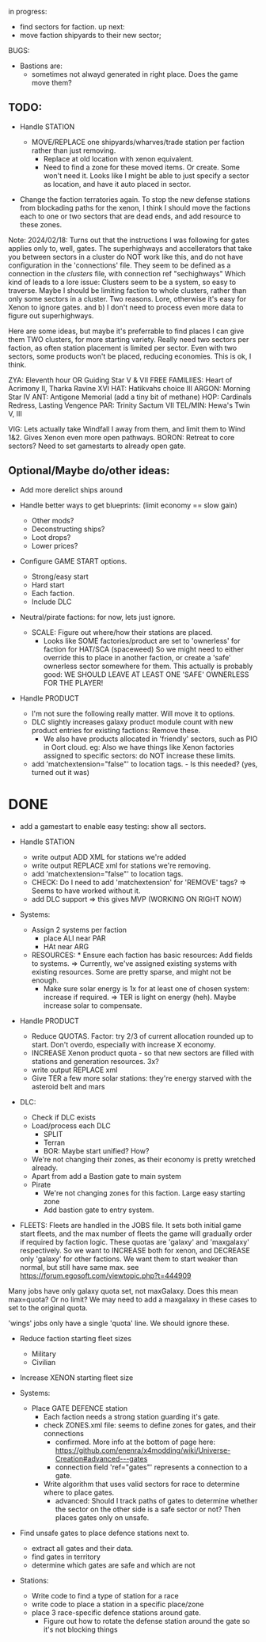 in progress:
* find sectors for faction.
up next:
* move faction shipyards to their new sector;

BUGS:
* Bastions are:
    * sometimes not alwayd generated in right place. Does the game move them?

## TODO:
* Handle STATION
    * MOVE/REPLACE one shipyards/wharves/trade station per faction rather than just removing.
        * Replace at old location with xenon equivalent.
        * Need to find a zone for these moved items. Or create. Some won't need it. 
      Looks like I might be able to just specify a sector as location, and have it auto placed in sector.

* Change the faction terratories again.
To stop the new defense stations from blockading paths for the xenon, I think I should move the factions
each to one or two sectors that are dead ends, and add resource to these zones.

Note: 2024/02/18: Turns out that the instructions I was following for gates applies only to, well, gates.
The superhighways and accellerators that take you between sectors in a cluster do NOT work like this,
and do not have configuration in the 'connections' file. They seem to be defined as a connection in the
 *clusters* file, with connection ref "sechighways"
 Which kind of leads to a lore issue: Clusters seem to be a system, so easy to traverse. Maybe I should be
 limiting faction to whole clusters, rather than only some sectors in a cluster. Two reasons. Lore, otherwise
 it's easy for Xenon to ignore gates. and b) I don't need to process even more data to figure out superhighways.

Here are some ideas, but maybe it's preferrable to find places I can give them TWO clusters, for more starting variety.
Really need two sectors per faction, as often station placement is limited per sector. Even with two sectors, 
some products won't be placed, reducing economies. This is ok, I think.

ZYA: Eleventh hour    OR Guiding Star V & VII
FREE FAMILIIES:  Heart of Acrimony II, Tharka Ravine XVI
HAT: Hatikvahs choice III
ARGON: Morning Star IV
ANT: Antigone Memorial (add a tiny bit of methane)
HOP: Cardinals Redress, Lasting Vengence
PAR: Trinity Sactum VII
TEL/MIN: Hewa's Twin V, III

VIG: Lets actually take Windfall I away from them, and limit them to Wind 1&2. Gives Xenon even more open pathways.
BORON: Retreat to core sectors? Need to set gamestarts to already open gate.


 
## Optional/Maybe do/other ideas:
* Add more derelict ships around
* Handle better ways to get blueprints: (limit economy == slow gain)
    * Other mods?
    * Deconstructing ships?
    * Loot drops?
    * Lower prices?

* Configure GAME START options.
    * Strong/easy start
    * Hard start
    * Each faction.
    * Include DLC

* Neutral/pirate factions: for now, lets just ignore.
    * SCALE: Figure out where/how their stations are placed.
        * Looks like SOME factories/product are set to 'ownerless' for faction for HAT/SCA (spaceweed)
        So we might need to either override this to place in another faction, or create a 'safe'
        ownerless sector somewhere for them.
        This actually is probably good:
        WE SHOULD LEAVE AT LEAST ONE 'SAFE' OWNERLESS FOR THE PLAYER!

* Handle PRODUCT
    * I'm not sure the following really matter. Will move it to options.
    * DLC slightly increases galaxy product module count with new product entries for existing factions: Remove these.
        * We also have products allocated in 'friendly' sectors, such as PIO in Oort cloud.
        eg:     <location class="sector" macro="cluster_116_sector001_macro" relation="self" comparison="ge" />
        Also we have things like Xenon factories assigned to specific sectors: do NOT increase these limits.
    * add 'matchextension="false"' to location tags. - Is this needed? (yes, turned out it was)



# DONE
* add a gamestart to enable easy testing: show all sectors.
* Handle STATION
    * write output ADD XML for stations we're added
    * write output REPLACE xml for stations we're removing.
    * add 'matchextension="false"' to location tags.
    * CHECK: Do I need to add 'matchextension' for 'REMOVE' tags?
      => Seems to have worked without it.
    * add DLC support => this gives MVP (WORKING ON RIGHT NOW)

* Systems:
    * Assign 2 systems per faction
        * place ALI near PAR
        * HAt near ARG
   * RESOURCES:
          * Ensure each faction has basic resources: Add fields to systems.
        => Currently, we've assigned existing systems with existing resources. Some are pretty sparse, and might not be enough.
      * Make sure solar energy is 1x for at least one of chosen system: increase if required.
        => TER is light on energy (heh). Maybe increase solar to compensate.

* Handle PRODUCT
    * Reduce QUOTAS. Factor: try 2/3 of current allocation rounded up to start. Don't overdo, especially with increase X economy.
    * INCREASE Xenon product quota - so that new sectors are filled with stations and generation resources. 3x? 
    * write output REPLACE xml
    * Give TER a few more solar stations: they're energy starved with the asteroid belt and mars

* DLC:
    * Check if DLC exists
    * Load/process each DLC
        * SPLIT
        * Terran
        * BOR: Maybe start unified? How?
    * We're not changing their zones, as their economy is pretty wretched already.
    * Apart from add a Bastion gate to main system
    * Pirate
        * We're not changing zones for this faction. Large easy starting zone
        * Add bastion gate to entry system.

* FLEETS: 
 Fleets are handled in the JOBS file. It sets both initial game start fleets, and the
 max number of fleets the game will gradually order if required by faction logic.
 These quotas are 'galaxy' and 'maxgalaxy' respectively.
 So we want to INCREASE both for xenon, and DECREASE only 'galaxy' for other factions.
 We want them to start weaker than normal, but still have same max.
 see  https://forum.egosoft.com/viewtopic.php?t=444909

Many jobs have only galaxy quota set, not maxGalaxy. Does this mean max=quota? Or no limit?
We may need to add a maxgalaxy in these cases to set to the original quota.

'wings' jobs only have a single 'quota' line. We should ignore these.

* Reduce faction starting fleet sizes
    * Military
    * Civilian
* Increase XENON starting fleet size

* Systems:
    * Place GATE DEFENCE station
        * Each faction needs a strong station guarding it's gate.
        * check ZONES.xml file: seems to define zones for gates, and their connections
            * confirmed. More info at the bottom of page here:
            https://github.com/enenra/x4modding/wiki/Universe-Creation#advanced---gates
            * connection field 'ref="gates"' represents a connection to a gate.
        * Write algorithm that uses valid sectors for race to determine where to place gates.
            * advanced: Should I track paths of gates to determine whether the sector on the other side is a safe sector or not? Then places gates only on unsafe.

* Find unsafe gates to place defence stations next to.
    * extract all gates and their data.
    * find gates in territory
    * determine which gates are safe and which are not

* Stations:
    * Write code to find a type of station for a race
    * write code to place a station in a specific place/zone
    * place 3 race-specific defence stations around gate.
        * Figure out how to rotate the defense station around the gate so it's not blocking things

